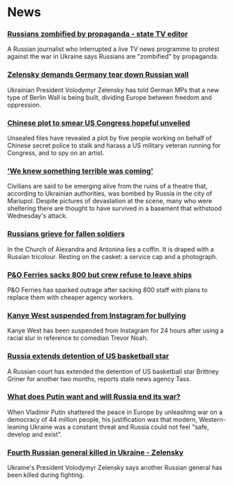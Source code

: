 # News
### [Russians zombified by propaganda - state TV editor](https://www.bbc.com/news/world-europe-60778554)
A Russian journalist who interrupted a live TV news programme to protest against the war in Ukraine says Russians are "zombified" by propaganda.
### [Zelensky demands Germany tear down Russian wall](https://www.bbc.com/news/world-europe-60777050)
Ukrainian President Volodymyr Zelensky has told German MPs that a new type of Berlin Wall is being built, dividing Europe between freedom and oppression.
### [Chinese plot to smear US Congress hopeful unveiled](https://www.bbc.com/news/60773595)
Unsealed files have revealed a plot by five people working on behalf of Chinese secret police to stalk and harass a US military veteran running for Congress, and to spy on an artist.
### ['We knew something terrible was coming'](https://www.bbc.com/news/world-europe-60776929)
Civilians are said to be emerging alive from the ruins of a theatre that, according to Ukrainian authorities, was bombed by Russia in the city of Mariupol. Despite pictures of devastation at the scene, many who were sheltering there are thought to have survived in a basement that withstood Wednesday's attack.
### [Russians grieve for fallen soldiers](https://www.bbc.com/news/world-europe-60769509)
In the Church of Alexandra and Antonina lies a coffin. It is draped with a Russian tricolour. Resting on the casket: a service cap and a photograph.
### [P&O Ferries sacks 800 but crew refuse to leave ships](https://www.bbc.com/news/business-60779001)
P&O Ferries has sparked outrage after sacking 800 staff with plans to replace them with cheaper agency workers. 
### [Kanye West suspended from Instagram for bullying](https://www.bbc.com/news/newsbeat-60777185)
Kanye West has been suspended from Instagram for 24 hours after using a racial slur in reference to comedian Trevor Noah.
### [Russia extends detention of US basketball star](https://www.bbc.com/news/world-us-canada-60781704)
A Russian court has extended the detention of US basketball star Brittney Griner for another two months, reports state news agency Tass.
### [What does Putin want and will Russia end its war?](https://www.bbc.com/news/world-europe-56720589)
When Vladimir Putin shattered the peace in Europe by unleashing war on a democracy of 44 million people, his justification was that modern, Western-leaning Ukraine was a constant threat and Russia could not feel "safe, develop and exist".
### [Fourth Russian general killed in Ukraine - Zelensky](https://www.bbc.com/news/world-europe-60767664)
Ukraine's President Volodymyr Zelensky says another Russian general has been killed during fighting. 
